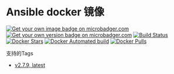 # Ansible docker 镜像

[![Get your own image badge on microbadger.com](https://images.microbadger.com/badges/image/daixijun1990/ansible.svg)](https://microbadger.com/images/daixijun1990/ansible "Get your own image badge on microbadger.com")
[![Get your own version badge on microbadger.com](https://images.microbadger.com/badges/version/daixijun1990/ansible.svg)](https://microbadger.com/images/daixijun1990/ansible "Get your own version badge on microbadger.com")
[![Build Status](https://travis-ci.org/daixijun/docker-ansible.svg?branch=master)](https://travis-ci.org/daixijun/docker-ansible)
[![Docker Stars](https://img.shields.io/docker/stars/daixijun1990/ansible.svg?style=flat)](https://hub.docker.com/r/daixijun1990/ansible/)
[![Docker Automated build](https://img.shields.io/docker/automated/daixijun1990/ansible.svg?style=flat)](https://img.shields.io/docker/automated/daixijun1990/ansible.svg?style=flat "Docker Automated build")
[![Docker Pulls](https://img.shields.io/docker/pulls/daixijun1990/ansible.svg)](https://img.shields.io/docker/pulls/daixijun1990/ansible.svg "Docker Pulls")

支持的Tags

* [v2.7.9, latest](https://github.com/daixijun/docker-ansible/releases/tag/v2.7.9)

